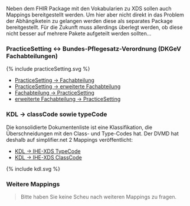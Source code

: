 Neben dem FHIR Package mit den Vokabularien zu XDS sollen auch Mappings bereitgestellt werden.
Um hier aber nicht direkt in das Problem der Abhängiketein zu gelangen werden diese als separates Package bereitgestellt.
Für die Zukunft muss allerdings überlegt werden, ob diese nicht besser auf mehrere Pakete aufgeteilt werden sollten...

### PracticeSetting <-> Bundes-Pflegesatz-Verordnung (DKGeV Fachabteilungen)

<div width="500px">
{% include practiceSetting.svg %}
</div>

* [PracticeSetting -> Fachabteilung](ConceptMap-IheCsFachrichtungAerztlich2BPflV.html)
* [PracticeSetting -> erweiterte Fachabteilung](ConceptMap-IheCsFachrichtungAerztlich2BPflVerw.html)
* [Fachabteilung -> PracticeSetting](ConceptMap-BPflV2IheCsFachrichtungAerztlich.html)
* [erweiterte Fachabteilung -> PracticeSetting](ConceptMap-BPflVerw2IheCsFachrichtungAerztlich.html)

### KDL -> classCode sowie typeCode

Die konsolidierte Dokumentenliste ist eine Klassifikation, die Überschneidungen mit den Class- und Type-Codes hat.
Der DVMD hat deshalb auf simplifier.net 2 Mappings veröffentlicht:

* [KDL -> IHE-XDS TypeCode](https://simplifier.net/guide/kdl-implementierungsleitfaden-2025/Hauptseite/ConceptMap-2024/MappingvonKDLnachIHETypeCode-2024?version=2025)
* [KDL -> IHE-XDS ClassCode](https://simplifier.net/guide/kdl-implementierungsleitfaden-2025/Hauptseite/ConceptMap-2024/MappingvonKDLnachIHEClassCode-2024?version=2025)

<div width="500px">
{% include kdl.svg %}
</div>

### Weitere Mappings

> Bitte haben Sie keine Scheu nach weiteren Mappings zu fragen.
